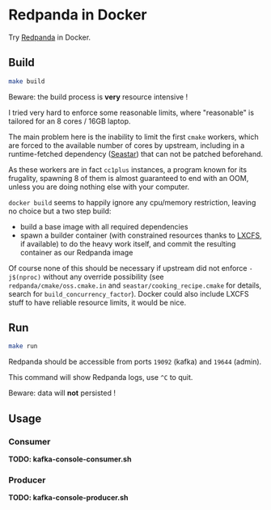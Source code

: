# Redpanda in Docker

Try [Redpanda](https://github.com/vectorizedio/redpanda) in Docker.

## Build

```sh
make build
```

Beware: the build process is **very** resource intensive !

I tried very hard to enforce some reasonable limits, where "reasonable" is tailored for an 8 cores / 16GB laptop.

The main problem here is the inability to limit the first `cmake` workers, which are forced to the available number of cores by upstream, including in a runtime-fetched dependency ([Seastar](https://github.com/scylladb/seastar)) that can not be patched beforehand.

As these workers are in fact `cc1plus` instances, a program known for its frugality, spawning 8 of them is almost guaranteed to end with an OOM, unless you are doing nothing else with your computer.

`docker build` seems to happily ignore any cpu/memory restriction, leaving no choice but a two step build:
- build a base image with all required dependencies
- spawn a builder container (with constrained resources thanks to [LXCFS](https://github.com/lxc/lxcfs), if available) to do the heavy work itself, and commit the resulting container as our Redpanda image

Of course none of this should be necessary if upstream did not enforce `-j$(nproc)` without any override possibility (see `redpanda/cmake/oss.cmake.in` and `seastar/cooking_recipe.cmake` for details, search for `build_concurrency_factor`). Docker could also include LXCFS stuff to have reliable resource limits, it would be nice.

## Run

```sh
make run
```

Redpanda should be accessible from ports `19092` (kafka) and `19644` (admin).

This command will show Redpanda logs, use `^C` to quit.

Beware: data will **not** persisted !

## Usage

### Consumer

**TODO: kafka-console-consumer.sh**

### Producer

**TODO: kafka-console-producer.sh**
